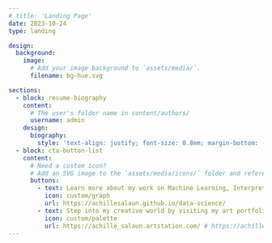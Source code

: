 ```yaml
---
# title: 'Landing Page'
date: 2023-10-24
type: landing

design:
  background:
    image:
      # Add your image background to `assets/media/`.
      filename: bg-hue.svg

sections:
  - block: resume-biography
    content:
      # The user's folder name in content/authors/
      username: admin
    design:
      biography:
        style: 'text-align: justify; font-size: 0.8em; margin-bottom: -150px;'
  - block: cta-button-list
    content:
      # Need a custom icon?
      # Add an SVG image to the `assets/media/icons/` folder and reference it in the `icon` field below
      buttons:
        - text: Learn more about my work on Machine Learning, Interpretable AI, and Web Semantic.
          icon: custom/graph
          url: https://achillesalaun.github.io/data-science/
        - text: Step into my creative world by visiting my art portfolio.
          icon: custom/palette
          url: https://achille_salaun.artstation.com/ # https://achillesalaun.github.io/art/
---
```

